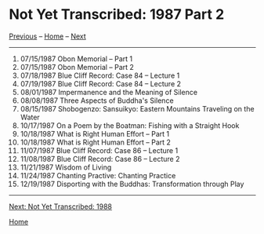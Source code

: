 <a name="0"></a>
# Not Yet Transcribed: 1987 Part 2

[Previous](1987-06-27-A-B-and-C-Worlds#0) – 
[Home](index#1987) – 
[Next](unfinished-1988#0)

---
1. 07/15/1987	Obon Memorial – Part 1	
1. 07/15/1987	Obon Memorial – Part 2	
1. 07/18/1987	Blue Cliff Record: Case 84 – Lecture 1
1. 07/19/1987	Blue Cliff Record: Case 84 – Lecture 2
1. 08/01/1987	Impermanence and the Meaning of Silence	
1. 08/08/1987	Three Aspects of Buddha's Silence	
1. 08/15/1987	Shobogenzo: Sansuikyo: Eastern Mountains Traveling on the Water	
1. 10/17/1987	On a Poem by the Boatman: Fishing with a Straight Hook	
1. 10/18/1987	What is Right Human Effort – Part 1
1. 10/18/1987	What is Right Human Effort – Part 2
1. 11/07/1987	Blue Cliff Record: Case 86 – Lecture 1
1. 11/08/1987	Blue Cliff Record: Case 86 – Lecture 2
1. 11/21/1987	Wisdom of Living	
1. 11/24/1987	Chanting Practive: Chanting Practice	
1. 12/19/1987	Disporting with the Buddhas: Transformation through Play	

---
[Next: Not Yet Transcribed: 1988](unfinished-1988#0)

[Home](index#1987)
